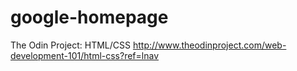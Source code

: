 google-homepage
===============

The Odin Project: HTML/CSS 
http://www.theodinproject.com/web-development-101/html-css?ref=lnav
